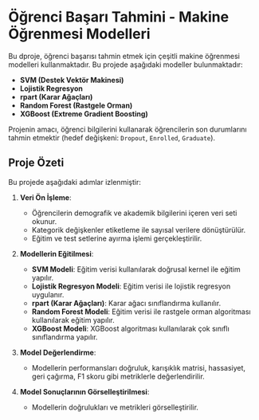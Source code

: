 # Öğrenci Başarı Tahmini - Makine Öğrenmesi Modelleri

Bu dproje, öğrenci başarısı tahmin etmek için çeşitli makine öğrenmesi modelleri kullanmaktadır. Bu projede aşağıdaki modeller bulunmaktadır:

- **SVM (Destek Vektör Makinesi)**
- **Lojistik Regresyon**
- **rpart (Karar Ağaçları)**
- **Random Forest (Rastgele Orman)**
- **XGBoost (Extreme Gradient Boosting)**

Projenin amacı, öğrenci bilgilerini kullanarak öğrencilerin son durumlarını tahmin etmektir (hedef değişkeni: `Dropout`, `Enrolled`, `Graduate`).

## Proje Özeti

Bu projede aşağıdaki adımlar izlenmiştir:

1. **Veri Ön İşleme**:
   - Öğrencilerin demografik ve akademik bilgilerini içeren veri seti okunur.
   - Kategorik değişkenler etiketleme ile sayısal verilere dönüştürülür.
   - Eğitim ve test setlerine ayırma işlemi gerçekleştirilir.
   
2. **Modellerin Eğitilmesi**:
   - **SVM Modeli**: Eğitim verisi kullanılarak doğrusal kernel ile eğitim yapılır.
   - **Lojistik Regresyon Modeli**: Eğitim verisi ile lojistik regresyon uygulanır.
   - **rpart (Karar Ağaçları)**: Karar ağacı sınıflandırma kullanılır.
   - **Random Forest Modeli**: Eğitim verisi ile rastgele orman algoritması kullanılarak eğitim yapılır.
   - **XGBoost Modeli**: XGBoost algoritması kullanılarak çok sınıflı sınıflandırma yapılır.

3. **Model Değerlendirme**:
   - Modellerin performansları doğruluk, karışıklık matrisi, hassasiyet, geri çağırma, F1 skoru gibi metriklerle değerlendirilir.

4. **Model Sonuçlarının Görselleştirilmesi**:
   - Modellerin doğrulukları ve metrikleri görselleştirilir.
